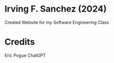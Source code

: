 # Irving F. Sanchez (2024)
Created Website for my Software Engineering Class

# Credits
Eric Pogue
ChatGPT
